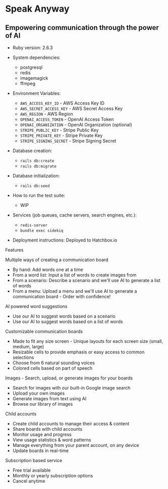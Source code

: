 # Speak Anyway

## Empowering communication through the power of AI

- Ruby version: 2.6.3

- System dependencies:

  - postgresql
  - redis
  - imagemagick
  - ffmpeg

- Environment Variables:

  - `AWS_ACCESS_KEY_ID` - AWS Access Key ID
  - `AWS_SECRET_ACCESS_KEY` - AWS Secret Access Key
  - `AWS_REGION` - AWS Region
  - `OPENAI_ACCESS_TOKEN` - OpenAI Access Token
  - `OPENAI_ORGANIZATION` - OpenAI Organization (optional)
  - `STRIPE_PUBLIC_KEY` - Stripe Public Key
  - `STRIPE_PRIVATE_KEY` - Stripe Private Key
  - `STRIPE_SIGNING_SECRET` - Stripe Signing Secret

- Database creation:

  - `rails db:create`
  - `rails db:migrate`

- Database initialization:

  - `rails db:seed`

- How to run the test suite:

  - WIP

- Services (job queues, cache servers, search engines, etc.):

  - `redis-server`
  - `bundle exec sidekiq`

- Deployment instructions:
  Deployed to Hatchbox.io

Features

Multiple ways of creating a communication board

- By hand: Add words one at a time
- From a word list: Input a list of words to create images from
- From a scenario: Describe a scenario and we'll use AI to generate a list of words
- From a menu: Upload a menu and we'll use AI to generate a communication board - Order with confidence!

AI powered word suggestions

- Use our AI to suggest words based on a scenario
- Use our AI to suggest words based on a list of words

Customizable communication boards

- Made to fit any size screen - Unique layouts for each screen size (small, medium, large)
- Resizable cells to provide emphasis or easy access to common selections
- Choose from 6 natural sounding voices
- Colored cells based on part of speech

Images - Search, upload, or generate images for your boards

- Search for images with our built-in Google image search
- Upload your own images
- Generate images from text using AI
- Browse our library of images

Child accounts

- Create child accounts to manage their access & content
- Share boards with child accounts
- Monitor usage and progress
- View usage statistics & word patterns
- Manage everything from your parent account, on any device
- Update boards in real-time

Subscription based service

- Free trial available
- Monthly or yearly subscription options
- Cancel anytime
